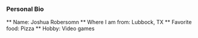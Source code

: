 ### Personal Bio

** Name: Joshua Robersomn
** Where I am from: Lubbock, TX
** Favorite food: Pizza
** Hobby: Video games
